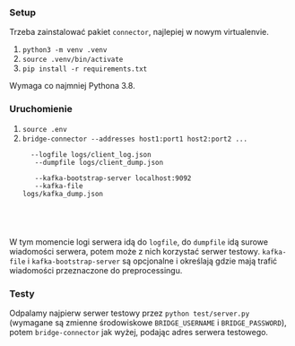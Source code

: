 ### Setup 
Trzeba zainstalować pakiet `connector`, najlepiej w nowym virtualenvie.
 1. `python3 -m venv .venv`
 2. `source .venv/bin/activate`
 3. `pip install -r requirements.txt`
 
 Wymaga co najmniej Pythona 3.8.
 
### Uruchomienie

 1. `source .env`
 2. <code>bridge-connector --addresses host1:port1 host2:port2 ... <br>
 &nbsp; --logfile logs/client_log.json <br>
 &nbsp; --dumpfile logs/client_dump.json <br>
 &nbsp; --kafka-bootstrap-server localhost:9092 <br>
 &nbsp; --kafka-file logs/kafka_dump.json
 </code>

W tym momencie logi serwera idą do `logfile`, do `dumpfile` idą surowe wiadomości serwera, potem może z nich 
korzystać serwer testowy. `kafka-file` i `kafka-bootstrap-server` są opcjonalne i określają gdzie mają trafić
wiadomości przeznaczone do preprocessingu.


### Testy

Odpalamy najpierw serwer testowy przez `python test/server.py` (wymagane są zmienne środowiskowe 
`BRIDGE_USERNAME` i `BRIDGE_PASSWORD`), potem `bridge-connector` jak wyżej, podając adres serwera testowego.
